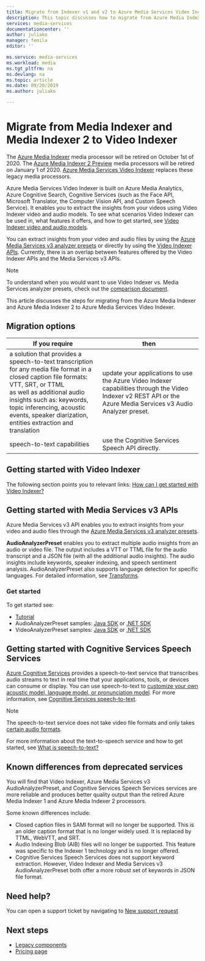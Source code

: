 ```yaml
---
title: Migrate from Indexer v1 and v2 to Azure Media Services Video Indexer | Microsoft Docs
description: This topic discusses how to migrate from Azure Media Indexer v1 and v2 to Azure Media Services Video Indexer.
services: media-services
documentationcenter: ''
author: juliako
manager: femila
editor: ''

ms.service: media-services
ms.workload: media
ms.tgt_pltfrm: na
ms.devlang: na
ms.topic: article
ms.date: 09/20/2019
ms.author: juliako

---
```

# Migrate from Media Indexer and Media Indexer 2 to Video Indexer

The [Azure Media Indexer](media-services-index-content.md) media processor will be retired on October 1st of 2020. The [Azure Media Indexer 2 Preview](media-services-process-content-with-indexer2.md) media processors will be retired on January 1 of 2020.  [Azure Media Services Video Indexer](https://docs.microsoft.com/azure/media-services/video-indexer/) replaces these legacy media processors.

Azure Media Services Video Indexer is built on Azure Media Analytics, Azure Cognitive Search, Cognitive Services (such as the Face API, Microsoft Translator, the Computer Vision API, and Custom Speech Service). It enables you to extract the insights from your videos using Video Indexer video and audio models. To see what scenarios Video Indexer can be used in, what features it offers, and how to get started, see [Video Indexer video and audio models](../video-indexer/video-indexer-overview.md). 

You can extract insights from your video and audio files by using the [Azure Media Services v3 analyzer presets](../latest/analyzing-video-audio-files-concept.md) or directly by using the [Video Indexer APIs](https://api-portal.videoindexer.ai/). Currently, there is an overlap between features offered by the Video Indexer APIs and the Media Services v3 APIs.

> [!NOTE]
> To understand when you would want to use Video Indexer vs. Media Services analyzer presets, check out the [comparison document](../video-indexer/compare-video-indexer-with-media-services-presets.md). 

This article discusses the steps for migrating from the Azure Media Indexer and Azure Media Indexer 2 to Azure Media Services Video Indexer.  

## Migration options 

|If you require  |then |
|---|---|
|a solution that provides a speech-to-text transcription for any media file format in a closed caption file formats: VTT, SRT, or TTML<br/>as well as additional audio insights such as: keywords, topic inferencing, acoustic events, speaker diarization, entities extraction and translation| update your applications to use the Azure Video Indexer capabilities through the Video Indexer v2 REST API or the Azure Media Services v3 Audio Analyzer preset.|
|speech-to-text capabilities| use the Cognitive Services Speech API directly.|  

## Getting started with Video Indexer

The following section points you to relevant links: [How can I get started with Video Indexer?](https://docs.microsoft.com/azure/media-services/video-indexer/video-indexer-overview#how-can-i-get-started-with-video-indexer) 

## Getting started with Media Services v3 APIs

Azure Media Services v3 API enables you to extract insights from your video and audio files through the [Azure Media Services v3 analyzer presets](../latest/analyzing-video-audio-files-concept.md). 

**AudioAnalyzerPreset** enables you to extract multiple audio insights from an audio or video file. The output includes a VTT or TTML file for the audio transcript and a JSON file (with all the additional audio insights). The audio insights include keywords, speaker indexing, and speech sentiment analysis. AudioAnalyzerPreset also supports language detection for specific languages. For detailed information, see [Transforms](https://docs.microsoft.com/rest/api/media/transforms/createorupdate#audioanalyzerpreset).

### Get started

To get started see:

* [Tutorial](../latest/analyze-videos-tutorial-with-api.md)
* AudioAnalyzerPreset samples: [Java SDK](https://github.com/Azure-Samples/media-services-v3-java/tree/master/AudioAnalytics/AudioAnalyzer) or [.NET SDK](https://github.com/Azure-Samples/media-services-v3-dotnet/tree/master/AudioAnalytics/AudioAnalyzer)
* VideoAnalyzerPreset samples: [Java SDK](https://github.com/Azure-Samples/media-services-v3-java/tree/master/VideoAnalytics/VideoAnalyzer) or [.NET SDK](https://github.com/Azure-Samples/media-services-v3-dotnet/tree/master/VideoAnalytics/VideoAnalyzer)

## Getting started with Cognitive Services Speech Services

[Azure Cognitive Services](https://docs.microsoft.com/azure/cognitive-services/) provides a speech-to-text service that transcribes audio streams to text in real time that your applications, tools, or devices can consume or display. You can  use speech-to-text to [customize your own acoustic model, language model, or pronunciation model](../../cognitive-services/speech-service/how-to-custom-speech-train-model.md). For more information, see [Cognitive Services speech-to-text](../../cognitive-services/speech-service/speech-to-text.md). 

> [!NOTE] 
> The speech-to-text service does not take video file formats and only takes [certain audio formats](https://docs.microsoft.com/azure/cognitive-services/speech-service/rest-speech-to-text#audio-formats). 

For more information about the text-to-speech service and how to get started, see [What is speech-to-text?](https://docs.microsoft.com/azure/cognitive-services/speech-service/speech-to-text)

## Known differences from deprecated services 

You will find that Video Indexer, Azure Media Services v3 AudioAnalyzerPreset, and Cognitive Services Speech Services services are more reliable and produces better quality output than the retired Azure Media Indexer 1 and Azure Media Indexer 2 processors.  

Some known differences include: 

* Closed caption files in SAMI format will no longer be supported. This is an older caption format that is no longer widely used. It is replaced by TTML, WebVTT, and SRT.  
* Audio Indexing Blob (AIB) files will no longer be supported. This feature was specific to the Indexer 1 technology and is no longer offered.  
* Cognitive Services Speech Services does not support keyword extraction. However, Video Indexer and Media Services v3 AudioAnalyzerPreset both offer a more robust set of keywords in JSON file format. 

## Need help?

You can open a support ticket by navigating to [New support request](https://portal.azure.com/#blade/Microsoft_Azure_Support/HelpAndSupportBlade/newsupportrequest)

## Next steps

* [Legacy components](legacy-components.md)
* [Pricing page](https://azure.microsoft.com/pricing/details/media-services/#encoding)


